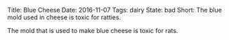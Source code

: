 Title: Blue Cheese
Date: 2016-11-07
Tags: dairy
State: bad
Short: The blue mold used in cheese is toxic for ratties.

The mold that is used to make blue cheese is toxic for rats.
